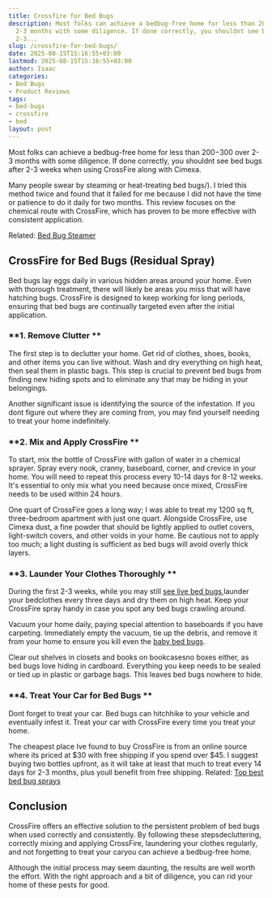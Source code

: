 ```yaml
---
title: Crossfire for Bed Bugs
description: Most folks can achieve a bedbug-free home for less than 200-300 over
  2-3 months with some diligence. If done correctly, you shouldnt see bed bugs after
  2-3...
slug: /crossfire-for-bed-bugs/
date: 2025-08-15T15:16:55+03:00
lastmod: 2025-08-15T15:16:55+03:00
author: Isaac
categories:
- Bed Bugs
- Product Reviews
tags:
- bed-bugs
- crossfire
- bed
layout: post
---
```

Most folks can achieve a bedbug-free home for less than $200-$300 over 2-3 months with some diligence. If done correctly, you shouldnt see bed bugs after 2-3 weeks when using CrossFire along with Cimexa.

Many people swear by steaming or heat-treating bed bugs/). I tried this method twice and found that it failed for me because I did not have the time or patience to do it daily for two months. This review focuses on the chemical route with CrossFire, which has proven to be more effective with consistent application.

Related: [Bed Bug Steamer](https://pestpolicy.com/best-bed-bug-steamer/)

##  CrossFire for Bed Bugs (Residual Spray)

Bed bugs lay eggs daily in various hidden areas around your home. Even with thorough treatment, there will likely be areas you miss that will have hatching bugs. CrossFire is designed to keep working for long periods, ensuring that bed bugs are continually targeted even after the initial application.

###  **1. Remove Clutter **

The first step is to declutter your home. Get rid of clothes, shoes, books, and other items you can live without. Wash and dry everything on high heat, then seal them in plastic bags. This step is crucial to prevent bed bugs from finding new hiding spots and to eliminate any that may be hiding in your belongings.

Another significant issue is identifying the source of the infestation. If you dont figure out where they are coming from, you may find yourself needing to treat your home indefinitely.

###  **2. Mix and Apply CrossFire **

To start, mix the bottle of CrossFire with gallon of water in a chemical sprayer. Spray every nook, cranny, baseboard, corner, and crevice in your home. You will need to repeat this process every 10-14 days for 8-12 weeks. It's essential to only mix what you need because once mixed, CrossFire needs to be used within 24 hours.

One quart of CrossFire goes a long way; I was able to treat my 1200 sq ft, three-bedroom apartment with just one quart. Alongside CrossFire, use Cimexa dust, a fine powder that should be lightly applied to outlet covers, light-switch covers, and other voids in your home. Be cautious not to apply too much; a light dusting is sufficient as bed bugs will avoid overly thick layers.

###  **3. Launder Your Clothes Thoroughly **

During the first 2-3 weeks, while you may still [see live bed bugs](https://pestpolicy.com/can-bed-bugs-live-in-carpet/),launder your bedclothes every three days and dry them on high heat. Keep your CrossFire spray handy in case you spot any bed bugs crawling around.

Vacuum your home daily, paying special attention to baseboards if you have carpeting. Immediately empty the vacuum, tie up the debris, and remove it from your home to ensure you kill even the [baby bed bugs](https://pestpolicy.com/baby-bed-bugs/).

Clear out shelves in closets and books on bookcasesno boxes either, as bed bugs love hiding in cardboard. Everything you keep needs to be sealed or tied up in plastic or garbage bags. This leaves bed bugs nowhere to hide.

###  **4. Treat Your Car for Bed Bugs **

Dont forget to treat your car. Bed bugs can hitchhike to your vehicle and eventually infest it. Treat your car with CrossFire every time you treat your home.

The cheapest place Ive found to buy CrossFire is from an online source where its priced at $30 with free shipping if you spend over $45. I suggest buying two bottles upfront, as it will take at least that much to treat every 14 days for 2-3 months, plus youll benefit from free shipping. Related: [Top best bed bug sprays](https://pestpolicy.com/best-bed-bug-spray/)

##  Conclusion

CrossFire offers an effective solution to the persistent problem of bed bugs when used correctly and consistently. By following these stepsdecluttering, correctly mixing and applying CrossFire, laundering your clothes regularly, and not forgetting to treat your caryou can achieve a bedbug-free home.

Although the initial process may seem daunting, the results are well worth the effort. With the right approach and a bit of diligence, you can rid your home of these pests for good.
